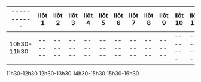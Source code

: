 
----------- | Ilôt 1 | Ilôt 2 | Ilôt 3 | Ilôt 4 | Ilôt 5 | Ilôt 6 | Ilôt 7 | Ilôt 8 | Ilôt 9 | Ilôt 10 | Ilôt 11
----------- | ------ | ------ | ------ | ------ | ------ | ------ | ------ | ------ | ------ | ------- | -------
10h30-11h30 | ------ | ------ | ------ | ------ | ------ | ------ | ------ | ------ | ------ | ------- | -------
11h30-12h30
12h30-13h30
14h30-15h30
15h30-16h30
